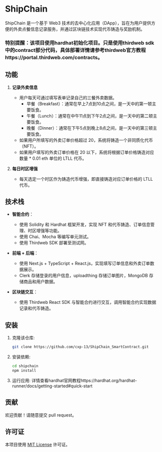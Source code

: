# ShipChain

ShipChain 是一个基于 Web3 技术的去中心化应用（DApp），旨在为用户提供方便的外卖点餐信息记录服务，并通过区块链技术实现代币铸造与奖励机制。
### 特别提醒：该项目使用hardhat初始化项目。只是使用thirdweb sdk中的contract部分代码，具体部署详情请参考thirdweb官方教程https://portal.thirdweb.com/contracts。

## 功能

1. **记录外卖信息**
   - 用户每天可通过填写表单记录自己的三餐外卖数据。
     - 早餐（Breakfast）：通常在早上7点到10点之间，是一天中的第一顿主要饭食。
     - 午餐（Lunch）：通常在中午11点到下午2点之间，是一天中的第二顿主要饭食。
     - 晚餐（Dinner）：通常在下午5点到晚上8点之间，是一天中的第三顿主要饭食。
   - 如果用户所填写的外卖订单价格超过 20，系统将铸造一个非同质化代币（NFT）。
   - 如果用户填写的外卖订单价格在 20 以下，系统将根据订单价格铸造对应数量 * 0.01 eth 单位的 LTLL 代币。

2. **每日时区增强**
   - 每天选定一个时区作为铸造代币增强，即直接铸造对应订单价格的 LTLL 代币。

## 技术栈

- **智能合约**：
  - 使用 Solidity 和 Hardhat 框架开发，实现 NFT 和代币铸造、订单信息管理、时区增强等功能。
  - 使用 Chai、Mocha 等编写单元测试。
  - 使用 Thirdweb SDK 部署至测试网。

- **前端 + 后端**：
  - 使用 Next.js + TypeScript + React.js，实现填写订单信息和外卖订单数据展示。
  - Clerk 存储登录的用户信息，uploadthing 存储订单图片，MongoDB 存储商品和用户数据。

- **区块链交互**：
  - 使用 Thirdweb React SDK 与智能合约进行交互，调用智能合约实现数据记录和代币铸造。

## 安装

1. 克隆该仓库:
   ```bash
   git clone https://github.com/cxp-13/ShipChain_SmartContract.git
   ```

2. 安装依赖:
   ```bash
   cd shipchain
   npm install
   ```

3. 运行应用:
详情查看hardhat官网教程https://hardhat.org/hardhat-runner/docs/getting-started#quick-start

## 贡献

欢迎贡献！请随意提交 pull request。

## 许可证

本项目使用 [MIT License](LICENSE) 许可证。
